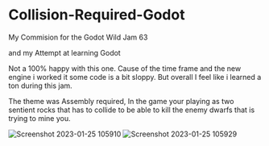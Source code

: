 # Collision-Required-Godot

My Commision for the Godot Wild Jam 63

and my Attempt at learning Godot

Not a 100% happy with this one. Cause of the time frame and the new engine i worked it some code is a bit sloppy. But overall I feel like i learned a ton during this jam.

The theme was Assembly required, In the game your playing as two sentient rocks that has to collide to be able to kill the enemy dwarfs that is trying to mine you.

![Screenshot 2023-01-25 105910](https://user-images.githubusercontent.com/37656342/214535390-7192859a-7504-4746-ae43-5dd07efa37bc.png)
![Screenshot 2023-01-25 105929](https://user-images.githubusercontent.com/37656342/214535417-d4a9b013-e1e3-4ac4-9d8a-e8f8bb9c976e.png)
